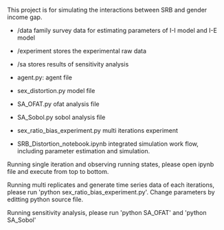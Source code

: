 This project is for simulating the interactions between SRB and gender income gap.


- /data 							family survey data for estimating parameters of I-I model and I-E model
- /experiment 						stores the experimental raw data
- /sa stores 						results of sensitivity analysis

- agent.py: 						agent file
- sex_distortion.py 				model file
- SA_OFAT.py 						ofat analysis file
- SA_Sobol.py 						sobol analysis file
- sex_ratio_bias_experiment.py 		multi iterations experiment
- SRB_Distortion_notebook.ipynb		integrated simulation work flow, including parameter estimation and simulation.


Running single iteration and observing running states, please open ipynb file and execute from top to bottom.

Running multi replicates and generate time series data of each iterations, please run 'python sex_ratio_bias_experiment.py'. Change parameters by editting python source file.

Running sensitivity analysis, please run 'python SA_OFAT' and 'python SA_Sobol'